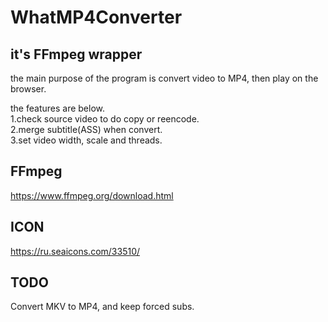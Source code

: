 # WhatMP4Converter

## it's FFmpeg wrapper

the main purpose of the program is convert video to MP4, then play on the browser.  

the features are below.  
1.check source video to do copy or reencode.  
2.merge subtitle(ASS) when convert.  
3.set video width, scale and threads.  

## FFmpeg  
https://www.ffmpeg.org/download.html  

## ICON  
https://ru.seaicons.com/33510/  


## TODO
Convert MKV to MP4, and keep forced subs.  